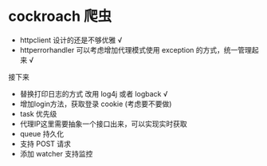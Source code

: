 # cockroach 爬虫

* httpclient 设计的还是不够优雅  √
* httperrorhandler 可以考虑增加代理模式使用 exception 的方式，统一管理起来 √

接下来

* 替换打印日志的方式 改用 log4j 或者 logback √
* 增加login方法，获取登录 cookie (考虑要不要做)
* task 优先级
* 代理IP这里需要抽象一个接口出来，可以实现实时获取
* queue 持久化
* 支持 POST 请求
* 添加 watcher 支持监控